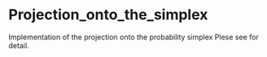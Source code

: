 # Projection_onto_the_simplex
Implementation of the projection onto the probability simplex
Plese see  for detail.

